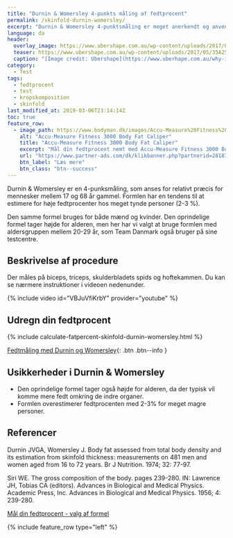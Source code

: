 ```yaml
---
title: "Durnin & Womersley 4-punkts måling af fedtprocent"
permalink: /skinfold-durnin-womersley/
excerpt: "Durnin & Womersley 4-punktsmåling er meget anerkendt og anvendelig for de fleste mennesker. Team Danmarks testcentre bruger denne formel. Formlen overestimerer fedtprocenten med 2-3% for meget tynde personer."
language: da
header:
  overlay_image: https://www.ubershape.com.au/wp-content/uploads/2017/05/35A2528-1024x683.jpg
  teaser: https://www.ubershape.com.au/wp-content/uploads/2017/05/35A2528-1024x683.jpg
  caption: "[Image credit: Ubershape](https://www.uberhape.com.au/why-i-use-metabolic-analytics-with-my-clients/)"
category:
  - Test
tags:
  - fedtprocent
  - test
  - kropskomposition
  - skinfold
last_modified_at: 2019-03-06T23:14:14Z
toc: true
feature_row:
  - image_path: https://www.bodyman.dk/images/Accu-Measure%20Fitness%203000%20Body%20Fat%20Caliper1-p.jpg
    alt: "Accu-Measure Fitness 3000 Body Fat Caliper"
    title: "Accu-Measure Fitness 3000 Body Fat Caliper"
    excerpt: "Mål din fedtprocent nemt med Accu-Measure Fitness 3000 Body Fat Caliper. Fedttangen bliver brugt af mange amerikanske personlige trænere på grund af dens præcise målinger. Du kan både bruge den hjemme eller have den med på farten."
    url: "https://www.partner-ads.com/dk/klikbanner.php?partnerid=28187&bannerid=20604&htmlurl=https://www.bodyman.dk/shop/accu-measure-fitness-54935p.html"
    btn_label: "Læs mere"
    btn_class: "btn--success"
---
```


Durnin & Womersley er en 4-punksmåling, som anses for relativt præcis for mennesker mellem 17 og 68 år gammel. Formlen har en tendens til at estimere for høje fedtprocenter hos meget tynde personer (2-3 %).

Den samme formel bruges for både mænd og kvinder. Den oprindelige formel tager højde for alderen, men her har vi valgt at bruge formlen med aldersgruppen mellem 20-29 år, som Team Danmark også bruger på sine testcentre.

## Beskrivelse af procedure

Der måles på biceps, triceps, skulderbladets spids og hoftekammen. Du kan se nærmere instruktioner i videoen nedenunder.

{% include video id="VBJuVfiKrbY" provider="youtube" %}

## Udregn din fedtprocent

{% include calculate-fatpercent-skinfold-durnin-womersley.html %}

[Fedtmåling med Durnin og Womersley](http://www.health-calc.com/body-composition/skinfold-d-and-w){: .btn .btn--info }

## Usikkerheder i Durnin & Womersley

- Den oprindelige formel tager også højde for alderen, da der typisk vil komme mere fedt omkring de indre organer.
- Formlen overestimerer fedtprocenten med 2-3% for meget magre personer.

## Referencer

Durnin JVGA, Womersley J. Body fat assessed from total body density and its estimation from skinfold thickness: measurements on 481 men and women aged from 16 to 72 years. Br J Nutrition. 1974; 32: 77-97.

Siri WE. The gross composition of the body. pages 239-280. IN: Lawrence JH, Tobias CA (editors). Advances in Biological and Medical Physics. Academic Press, Inc. Advances in Biological and Medical Physics. 1956; 4: 239-280.

[Mål din fedtprocent - valg af formel](https://www.motion-online.dk/maal-din-fedtprocent-fedttang-valg-formel/)

{% include feature_row type="left" %}
